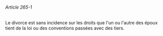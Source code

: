 ###### Article 265-1

Le divorce est sans incidence sur les droits que l'un ou l'autre des époux tient de la loi ou des conventions passées avec des tiers.

